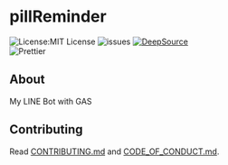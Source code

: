 # pillReminder

![License:MIT License](https://img.shields.io/github/license/rmuraix/pillReminder)
![issues](https://img.shields.io/github/issues/rmuraix/pillReminder)
[![DeepSource](https://deepsource.io/gh/rmuraix/pillReminder.svg/?label=active+issues&token=QnB8UNRFUxU-cPFaoxOn0mDz)](https://deepsource.io/gh/rmuraix/pillReminder/?ref=repository-badge)  
![Prettier](https://img.shields.io/badge/format_with_prettier-1A2C34?style=for-the-badge&logo=prettier&logoColor=F7BA3E)

## About

My LINE Bot with GAS

## Contributing

Read [CONTRIBUTING.md](/CONTRIBUTING.md) and [CODE_OF_CONDUCT.md](/CODE_OF_CONDUCT.md).
